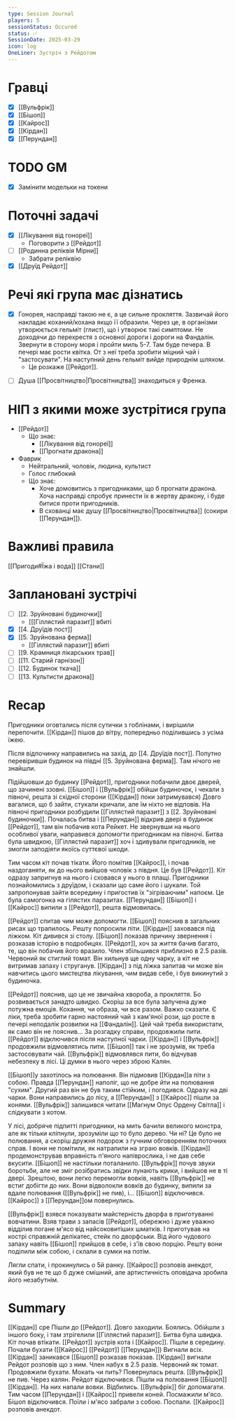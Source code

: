 ```yaml
---
type: Session Journal
players: 5
sessionStatus: Occured
status: ✅
SessionDate: 2025-03-29
icon: log
OneLiner: Зустріч з Рейдотом
---
```


# Гравці
- [x] [[Вульфрік]]
- [x] [[Бішоп]]
- [x] [[Кайрос]]
- [x] [[Кірдан]]
- [x] [[Перундан]]

# TODO GM
- [x] Замінити модельки на токени

# Поточні задачі
* [x] [[Лікування від гонореї]]
	* Поговорити з [[Рейдот]]
* [ ] [[Родинна реліквія Мірни]]
	* Забрати реліквію
* [x] [[Друїд Рейдот]]

# Речі які група має дізнатись 

* [x]  Гонорея, насправді такою не є, а це сильне прокляття. Зазвичай його накладає коханий/кохана якщо її образили. Через це, в організми утворюється гельміт (глист), що і утворює такі симптоми. Не доходячи до перехрестя з основної дороги і дороги на Фандалін. Звернути в сторону моря і пройти миль 5-7. Там буде печера. В печері має рости квітка. От з неї треба зробити міцний чай і "застосувати". На наступний день гельміт вийде природнім шляхом.
	- Це розкаже [[Рейдот]].
- [ ] Душа [[Просвітництво|Просвітництва]] знаходиться у Френка.

# НІП з якими може зустрітися група
* [[Рейдот]]
	* Що знає:
		* [[Лікування від гонореї]]
		* [[Прогнати дракона]]
* Фаврик
	* Нейтральний, чоловік, людина, культист
	* Голос  глибокий  
	* Що знає:
		* Хоче домовитись з пригодниками, що б прогнати дракона. Хоча насправді спробує принести їх в жертву дракону, і буде битися проти пригодників.
		* В схованці має душу [[Просвітництво|Просвітництва]] (сокири [[Перундан]]).

# Важливі правила
[[Пригоди#Їжа і вода]]
[[Стани]]
# Заплановані зустрічі
- [ ] [[2. Зруйновані будиночки]]
	- [[[Гіллястий паразит]] вбиті
- [x] [[4. Друїдів пост]]
- [x] [[5. Зруйнована ферма]]
	- [[Гіллястий паразит]] вбиті
- [ ]  [[9. Крамниця лікарських трав]]
- [ ] [[11. Старий гарнізон]]
- [ ] [[12. Будинок ткача]]
- [ ] [[13. Культисти дракона]]

# Recap
Пригодники оговтались після сутички з гоблінами, і вирішили перепочити. [[Кірдан]] пішов до вітру, попередньо поділившись з усіма їжею. 

Після відпочинку направились на захід, до [[4. Друїдів пост]]. Попутно перевіривши будинок на півдні [[5. Зруйнована ферма]]. Там нічого не знайшли.

Підійшовши до будинку [[Рейдот]], пригодники побачили двоє дверей, що зачинені ззовні. [[Бішоп]] і [[Вульфрік]] обійши будиночок, і чекали з півночі, решта зі східної сторони ([[Кірдан]] поки затримувався) Довго вагалися, що б зайти, стукали кричали, але їм ніхто не відповів. На півночі пригодники розбудили [[Гіллястий паразит]] з [[2. Зруйновані будиночки]]. Почалась битва і [[Перундан]] відкрив двері в будинок [[Рейдот]], там він побачив кота Рейкет. Не звернувши на нього особливої уваги, направився допомогти пригодникам на півночі. Битва була швидкою, [[Гіллястий паразит]] хоч і здивували пригодників, не змогли заподіяти якоїсь суттєвої шкоди.

Тим часом кіт почав тікати. Його помітив [[Кайрос]], і почав наздоганяти, як до нього вийшов чоловік з півдня. Це був [[Рейдот]]. Кіт одразу запригнув на нього і сховався у нього в плащі. Пригодники познайомились з друїдом, і сказали що саме його і шукали. Той запропонував зайти всередину і пригостив їх "зігріваючим" напоєм. Це була самогонка на гілястих паразитах. [[Перундан]] [[Бішоп]] і [[Кайрос]] випили з [[Рейдот]], решта відмовилась. 

[[Рейдот]] спитав чим може допомогти. [[Бішоп]] пояснив в загальних рисах що трапилось. Решту попросили піти. [[Кірдан]] заховався під ліжком. Кіт дивився зі столу.  [[Бішоп]] показав причину звернення і розказав історію в подробицях. [[Рейдот]], хоч за життя бачив багато, те, що він побачив його вразило. Член збільшився приблизно в 2.5 разів. Червоний як стиглий томат. Він хильнув ще одну чарку, а кіт не витримав запаху і струганув. [[Кірдан]] з під ліжка  запитав чи може він навчитись цього мистецтва лікування, чим видав себе, і був викинутий з будиночка.

[[Рейдот]] пояснив, що це не звичайна хвороба, а прокляття. Бо розвивається занадто швидко. Скоріш за все була залучена дуже потужна емоція. Кохання, чи образа, чи все разом. Важко сказати. Є ліки, треба зробити гарно настояний чай з кам'яної рози, що росте в печері неподалік розвилки на [[Фандалін]]. Цей чай треба використати, як само він не пояснив... За розгадку справи, продовжили пити. [[Рейдот]] відключився після наступної чарки. [[Кірдан]] і [[Вульфрік]] продовжили відмовлятись пити. [[Бішоп]] так і не зрозумів, як треба застосовувати чай. [[Вульфрік]] відмовлявся пити, бо відчував небезпеку в лісі. Ці думки в нього через зброю Калян.

[[Бішоп]]у захотілось на полювання. Він підмовив [[Кірдан]]а піти з собою. Правда [[Перундан]] наполіг, що не добре йти на полювання "сухим". Другий раз він не був таким стійким, і погодився. Одразу на дві чарки. Вони направились до лісу, а [[Перундан]] з [[Кайрос]] пішли за конями.  [[Вульфрік]] залишився читати [[Магнум Опус Ордену Світла]] і слідкувати з котом.

У лісі, добряче підпитті пригодники, на мить бачили великого монстра, але як тільки кліпнули, зрозуміли що то було дерево. Чи ні? Це було не полювання, а скоріш дружня подорож з гучним обговоренням поточних справ. І вони не помітили, як натрапили на зграю вовків. [[Кірдан]] продемонстрував вправність п'яного напіврослика, і не дав себе вкусити. [[Бішоп]] не настільки поталанило. [[Вульфрік]] почув звуки боротьби, але не зміг розібратись звідки лунають крики, і вийшов не в ті двері. Зрештою, вони легко перемогли вовків, навіть [[Вульфрік]] не встиг добігти до них. Вони відволокли вовків до будинку, випили за вдале полювання ([[Вульфрік]] не пив),  і... [[Бішоп]] відключився. [[Кайрос]] з [[Перундан]]ом повернулись.

[[Вульфрік]] взявся показувати майстерність дворфа в приготуванні вовчатини. Взяв трави з запасів [[Рейдот]], обережно і дуже уважно відділив погане м'ясо від найсоковитіших шматків. І приготував на кострі справжній делікатес, стейк по дворфськи. Від його чудового запаху навіть [[Бішоп]] прийшов в себе, і з'їв свою порцію. Решту вони поділили між собою, і склали в сумки на потім.

Лягли спати, і прокинулись о 5й ранку. [[Кайрос]] розповів анекдот, який був не те що б дуже смішний, але артистичність оповідача зробила його незабутнім.
# Summary

[[Кірдан]] сре
Пішли до [[Рейдот]]. Довго заходили. Боялись. Обійшли з іншого боку, і там зтрігелили [[Гіллястий паразит]]. Битва була швидка.
Кіт почав втікати. [[Рейдот]] зустрів кота і [[Кайрос]]. Пішли в середину. Почали бухати ([[Кайрос]] [[Рейдот]] [[Перундан]])
Вигнали всіх.
[[Кірдан]] заникався
[[Бішоп]] розказав показав. 
[[Кірдан]] вигнали
Рейдот розповів що з ним. Член набух в 2.5 разів. Червоний як томат. 
Продовжили бухати.
Мокать чи пить?
Повернулась решта. [[Вульфрік]] не пив. Через калян.
Рейдот відключився.
Пішли на полювання [[Бішоп]] [[Кірдан]]. 
На них напали вовки.  Відбились. [[Вульфрік]] біг допомагати.
Тим часом [[Перундан]] і [[Кайрос]] привели коней.
Посмажили м'ясо. Бішоп відключився. 
Поїли і м'ясо забрали з собою. 
Поспали.
[[Кайрос]] розповів анекдот. 